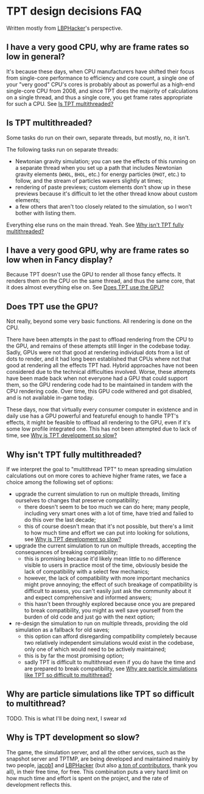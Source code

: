 # TPT design decisions FAQ

Written mostly from [LBPHacker]'s perspective.

## <a name="good-cpu"></a> I have a very good CPU, why are frame rates so low in general?

It's because these days, when CPU manufacturers have shifted their focus from single-core performance to efficiency and core count, a single one of your "very good" CPU's cores is probably about as powerful as a high-end single-core CPU from 2008, and since TPT does the majority of calculations on a single thread, and thus a single core, you get frame rates appropriate for such a CPU. See [Is TPT multithreaded?](#multithread-pls)

## <a name="multithread-pls"></a> Is TPT multithreaded?

Some tasks do run on their own, separate threads, but mostly, no, it isn't.

The following tasks run on separate threads:

 - Newtonian gravity simulation; you can see the effects of this running on a separate thread when you set up a path that includes Newtonian gravity elements (`WHOL`, `BHOL`, etc.) for energy particles (`PHOT`, etc.) to follow, and the stream of particles wavers slightly at times;
 - rendering of paste previews; custom elements don't show up in these previews because it's difficult to let the other thread know about custom elements;
 - a few others that aren't too closely related to the simulation, so I won't bother with listing them.
 
Everything else runs on the main thread. Yeah. See [Why isn't TPT fully multithreaded?](#why-not-fully-multithreaded)

## <a name="good-gpu"></a> I have a very good GPU, why are frame rates so low when in Fancy display?

Because TPT doesn't use the GPU to render all those fancy effects. It renders them on the CPU on the same thread, and thus the same core, that it does almost everything else on. See [Does TPT use the GPU?](#ghwaccel-pls)

## <a name="ghwaccel-pls"></a> Does TPT use the GPU?

Not really, beyond some very basic functions. All rendering is done on the CPU.

There have been attempts in the past to offload rendering from the CPU to the GPU, and remains of these attempts still linger in the codebase today. Sadly, GPUs were not that good at rendering individual dots from a list of dots to render, and it had long been established that CPUs where not that good at rendering all the effects TPT had. Hybrid approaches have not been considered due to the technical difficulties involved. Worse, these attempts have been made back when not everyone had a GPU that could support them, so the GPU rendering code had to be maintained in tandem with the CPU rendering code. Over time, this GPU code withered and got disabled, and is not available in-game today.

These days, now that virtually every consumer computer in existence and in daily use has a GPU powerful and featureful enough to handle TPT's effects, it might be feasible to offload all rendering to the GPU, even if it's some low profile integrated one. This has not been attempted due to lack of time, see [Why is TPT development so slow?](#lazy-devs)

## <a name="why-not-fully-multithreaded"></a> Why isn't TPT fully multithreaded?

If we interpret the goal to "multithread TPT" to mean spreading simulation calculations out on more cores to achieve higher frame rates, we face a choice among the following set of options:

 - upgrade the current simulation to run on multiple threads, limiting ourselves to changes that preserve compatibility;
   - there doesn't seem to be too much we can do here; many people, including very smart ones with a lot of time, have tried and failed to do this over the last decade;
   - this of course doesn't mean that it's not possible, but there's a limit to how much time and effort we can put into looking for solutions, see [Why is TPT development so slow?](#lazy-devs)
 - upgrade the current simulation to run on multiple threads, accepting the consequences of breaking compatibility;
   - this is promising because it'd likely mean little to no difference visible to users in practice most of the time, obviously beside the lack of compatibility with a select few mechanics;
   - however, the lack of compatibility with more important mechanics might prove annoying; the effect of such breakage of compatibility is difficult to assess, you can't easily just ask the community about it and expect comprehensive and informed answers;
   - this hasn't been throughly explored because once you are prepared to break compatibility, you might as well save yourself from the burden of old code and just go with the next option;
 - re-design the simulation to run on multiple threads, providing the old simulation as a fallback for old saves;
   - this option can afford disregarding compatibility completely because two relatively independent simulations would exist in the codebase, only one of which would need to be actively maintained;
   - this is by far the most promising option;
   - sadly TPT is difficult to multithread even if you do have the time and are prepared to break compatibility, see [Why are particle simulations like TPT so difficult to multithread?](#multithreading-hard)

## <a name="multithreading-hard"></a> Why are particle simulations like TPT so difficult to multithread?

TODO. This is what I'll be doing next, I swear xd

## <a name="lazy-devs"></a> Why is TPT development so slow?

The game, the simulation server, and all the other services, such as the snapshot server and TPTMP, are being developed and maintained mainly by two people, [jacob1] and [LBPHacker] (but also [a ton of contributors][contributors], thank you all), in their free time, for free. This combination puts a very hard limit on how much time and effort is spent on the project, and the rate of development reflects this.

[jacob1]: https://powdertoy.co.uk/User.html?Name=jacob1
[LBPHacker]: https://powdertoy.co.uk/User.html?Name=LBPHacker
[contributors]: https://github.com/The-Powder-Toy/The-Powder-Toy/graphs/contributors
